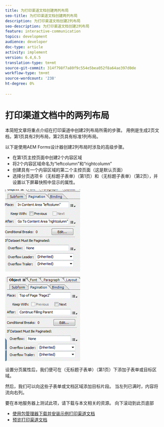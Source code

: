 ```yaml
---
title: 为打印渠道文档创建两列布局
seo-title: 为打印渠道文档创建两列布局
description: 为打印渠道文档创建2列布局
seo-description: 为打印渠道文档创建2列布局
feature: interactive-communication
topics: development
audience: developer
doc-type: article
activity: implement
version: 6.4,6.5
translation-type: tm+mt
source-git-commit: 314f798f7a80f9c554e5bea052f8a64ae397d0de
workflow-type: tm+mt
source-wordcount: '238'
ht-degree: 0%

---
```



# 打印渠道文档中的两列布局

本简短文章将重点介绍在打印渠道中创建2列布局所需的步骤。 用例是生成2页文档，第1页具有2列布局，第2页具有标准1列布局。

以下是使用AEM Forms设计器创建2列布局时涉及的高级步骤。

* 在第1页主控页面中创建2个内容区域
* 将2个内容区域命名为“leftcolumn”和“rightcolumn”
* 创建具有一个内容区域的第二个主控页面（这是默认页面）
* 选择分页选项卡（无标题子表单）（第1页）和（无标题子表单）（第2页），并设置以下屏幕快照中显示的属性。

![page1](assets/untitledsubform_paginationproperties.gif)

![page2](assets/untitled_subformpage2.gif)

设置分页属性后，我们便可在（无标题子表单）（第1页）下添加子表单或目标区域。

然后，我们可以向这些子表单或文档区域添加目标片段。 当左列已满时，内容将流向右列。

要在本地服务器上测试此项，请下载与本文相关的资源。 向下滚动到此页底部

* [使用包管理器下载并安装示例打印渠道文档](assets/print-channel-with-two-column-layout.zip)
* [预览打印渠道文档](http://localhost:4502/content/dam/formsanddocuments/2columnlayout/jcr:content?channel=print&amp;mode=preview&amp;dataRef=service%3A%2F%2FFnDTestData&amp;wcmmode=disabled)
